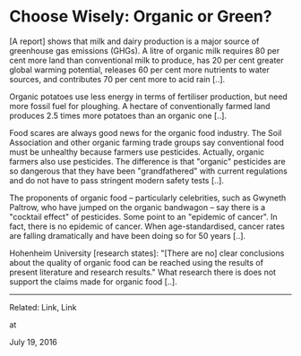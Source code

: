 # Choose Wisely: Organic or Green?
[A report] shows that milk and dairy production is a major source of greenhouse gas emissions (GHGs). A litre of organic milk requires 80 per cent more land than conventional milk to produce, has 20 per cent greater global warming potential, releases 60 per cent more nutrients to water sources, and contributes 70 per cent more to acid rain [..].

Organic potatoes use less energy in terms of fertiliser production, but need more fossil fuel for ploughing. A hectare of conventionally farmed land produces 2.5 times more potatoes than an organic one [..].

Food scares are always good news for the organic food industry. The Soil Association and other organic farming trade groups say conventional food must be unhealthy because farmers use pesticides. Actually, organic farmers also use pesticides. The difference is that "organic" pesticides are so dangerous that they have been "grandfathered" with current regulations and do not have to pass stringent modern safety tests [..].

The proponents of organic food – particularly celebrities, such as Gwyneth Paltrow, who have jumped on the organic bandwagon – say there is a "cocktail effect" of pesticides. Some point to an "epidemic of cancer". In fact, there is no epidemic of cancer. When age-standardised, cancer rates are falling dramatically and have been doing so for 50 years [..].

Hohenheim University [research states]: "[There are no] clear conclusions about the quality of organic food can be reached using the results of present literature and research results." What research there is does not support the claims made for organic food [..].


---

Related: Link, Link








at

July 19, 2016















